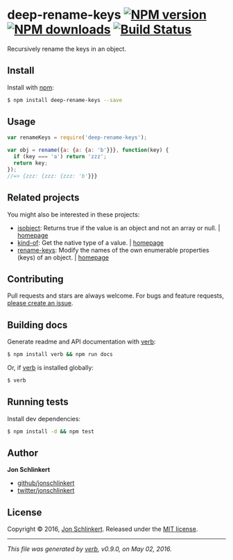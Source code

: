 # deep-rename-keys [![NPM version](https://img.shields.io/npm/v/deep-rename-keys.svg?style=flat)](https://www.npmjs.com/package/deep-rename-keys) [![NPM downloads](https://img.shields.io/npm/dm/deep-rename-keys.svg?style=flat)](https://npmjs.org/package/deep-rename-keys) [![Build Status](https://img.shields.io/travis/jonschlinkert/deep-rename-keys.svg?style=flat)](https://travis-ci.org/jonschlinkert/deep-rename-keys)

Recursively rename the keys in an object.

## Install

Install with [npm](https://www.npmjs.com/):

```sh
$ npm install deep-rename-keys --save
```

## Usage

```js
var renameKeys = require('deep-rename-keys');

var obj = rename({a: {a: {a: 'b'}}}, function(key) {
  if (key === 'a') return 'zzz';
  return key;
});
//=> {zzz: {zzz: {zzz: 'b'}}}
```

## Related projects

You might also be interested in these projects:

* [isobject](https://www.npmjs.com/package/isobject): Returns true if the value is an object and not an array or null. | [homepage](https://github.com/jonschlinkert/isobject)
* [kind-of](https://www.npmjs.com/package/kind-of): Get the native type of a value. | [homepage](https://github.com/jonschlinkert/kind-of)
* [rename-keys](https://www.npmjs.com/package/rename-keys): Modify the names of the own enumerable properties (keys) of an object. | [homepage](https://github.com/jonschlinkert/rename-keys)

## Contributing

Pull requests and stars are always welcome. For bugs and feature requests, [please create an issue](https://github.com/jonschlinkert/deep-rename-keys/issues/new).

## Building docs

Generate readme and API documentation with [verb](https://github.com/verbose/verb):

```sh
$ npm install verb && npm run docs
```

Or, if [verb](https://github.com/verbose/verb) is installed globally:

```sh
$ verb
```

## Running tests

Install dev dependencies:

```sh
$ npm install -d && npm test
```

## Author

**Jon Schlinkert**

* [github/jonschlinkert](https://github.com/jonschlinkert)
* [twitter/jonschlinkert](http://twitter.com/jonschlinkert)

## License

Copyright © 2016, [Jon Schlinkert](https://github.com/jonschlinkert).
Released under the [MIT license](https://github.com/jonschlinkert/deep-rename-keys/blob/master/LICENSE).

***

_This file was generated by [verb](https://github.com/verbose/verb), v0.9.0, on May 02, 2016._